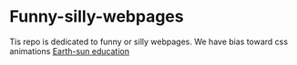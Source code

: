 # Funny-silly-webpages
Tis repo is dedicated to funny or silly webpages. We have bias toward css animations
[Earth-sun education](pages/Earth-sun-education.html)
